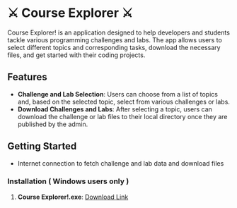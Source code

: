 # ⚔️ Course Explorer ⚔️

Course Explorer! is an application designed to help developers and students tackle various programming challenges and labs. The app allows users to select different topics and corresponding tasks, download the necessary files, and get started with their coding projects.

## Features

- **Challenge and Lab Selection**: Users can choose from a list of topics and, based on the selected topic, select from various challenges or labs.
- **Download Challenges and Labs**: After selecting a topic, users can download the challenge or lab files to their local directory once they are published by the admin.

## Getting Started
- Internet connection to fetch challenge and lab data and download files

### Installation ( Windows users only )

1. **Course Explorer!.exe**: [Download Link](https://raw.githubusercontent.com/omarXzain/course-explorer/main/Course%20Explorer!.exe)
